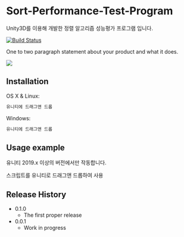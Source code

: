 # Sort-Performance-Test-Program
Unity3D를 이용해 개발한 정렬 알고리즘 성능평가 프로그램 입니다.

[![Build Status][travis-image]][travis-url]

One to two paragraph statement about your product and what it does.

![](header.png)

## Installation

OS X & Linux:

```sh
유니티에 드래그앤 드롭
```

Windows:

```sh
유니티에 드래그앤 드롭
```

## Usage example

유니티 2019.x 이상의 버전에서만 작동합니다.

스크립트를 유니티로 드래그앤 드롭하여 사용

## Release History

* 0.1.0
    * The first proper release
* 0.0.1
    * Work in progress

<!-- Markdown link & img dfn's -->
[travis-image]: https://img.shields.io/travis/dbader/node-datadog-metrics/master.svg?style=flat-square
[travis-url]: https://travis-ci.org/dbader/node-datadog-metrics
